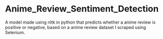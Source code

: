 # Anime_Review_Sentiment_Detection
A model made using nltk in python that predicts whether a anime review is positive or negative, based on a anime review dataset I scraped using Selenium.
